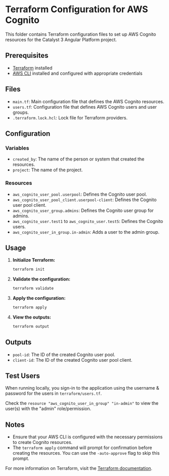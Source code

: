 # Terraform Configuration for AWS Cognito

This folder contains Terraform configuration files to set up AWS Cognito resources for the Catalyst 3 Angular Platform project.

## Prerequisites

- [Terraform](https://www.terraform.io/downloads.html) installed
- [AWS CLI](https://aws.amazon.com/cli/) installed and configured with appropriate credentials

## Files

- `main.tf`: Main configuration file that defines the AWS Cognito resources.
- `users.tf`: Configuration file that defines AWS Cognito users and user groups.
- `.terraform.lock.hcl`: Lock file for Terraform providers.

## Configuration

### Variables

- `created_by`: The name of the person or system that created the resources.
- `project`: The name of the project.

### Resources

- `aws_cognito_user_pool.userpool`: Defines the Cognito user pool.
- `aws_cognito_user_pool_client.userpool-client`: Defines the Cognito user pool client.
- `aws_cognito_user_group.admins`: Defines the Cognito user group for admins.
- `aws_cognito_user.test1` to `aws_cognito_user.test5`: Defines the Cognito users.
- `aws_cognito_user_in_group.in-admin`: Adds a user to the admin group.

## Usage

1. **Initialize Terraform:**

   ```sh
   terraform init
   ```

2. **Validate the configuration:**

   ```sh
   terraform validate
   ```

3. **Apply the configuration:**

   ```sh
   terraform apply
   ```

4. **View the outputs:**

   ```sh
   terraform output
   ```

## Outputs

- `pool-id`: The ID of the created Cognito user pool.
- `client-id`: The ID of the created Cognito user pool client.

## Test Users

When running locally, you sign-in to the application using the username & password for the users in `terraform/users.tf`.

Check the `resource "aws_cognito_user_in_group" "in-admin"` to view the user(s) with the "admin" role/permission.

## Notes

- Ensure that your AWS CLI is configured with the necessary permissions to create Cognito resources.
- The `terraform apply` command will prompt for confirmation before creating the resources. You can use the `-auto-approve` flag to skip this prompt.

For more information on Terraform, visit the [Terraform documentation](https://www.terraform.io/docs/index.html).

